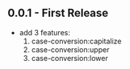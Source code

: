 ## 0.0.1 - First Release
* add 3 features:
  1. case-conversion:capitalize
  2. case-conversion:upper
  3. case-conversion:lower
